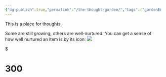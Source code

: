 ```yaml
---
{"dg-publish":true,"permalink":"/the-thought-garden/","tags":["gardenEntry"],"noteIcon":""}
---
```


This is a place for thoughts. 

Some are still growing, others are well-nurtured. You can get a sense of how well nurtured an item is by its icon: ![](/img/tree-1.svg|300) 
<div class="transclusion internal-embed is-loaded"><div class="markdown-embed">

$<div class="markdown-embed-title">

# 300

</div>




</div></div>




